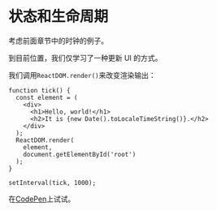 # 状态和生命周期

考虑前面章节中的时钟的例子。

到目前位置，我们仅学习了一种更新 UI 的方式。

我们调用`ReactDOM.render()`来改变渲染输出：

```
function tick() {
  const element = (
    <div>
      <h1>Hello, world!</h1>
      <h2>It is {new Date().toLocaleTimeString()}.</h2>
    </div>
  );
  ReactDOM.render(
    element,
    document.getElementById('root')
  );
}

setInterval(tick, 1000);
```

在[CodePen](http://codepen.io/gaearon/pen/gwoJZk?editors=0010)上试试。

